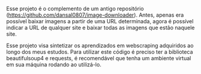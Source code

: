 Esse projeto é o complemento de um antigo repositório (https://github.com/dansal0807/image-downloader). Antes, apenas era possível baixar imagens a partir de uma URL determinada, agora é possível indicar a URL de qualquer site e baixar todas as imagens que estão naquele site.

Esse projeto visa sintetizar os aprendizados em webscraping adquiridos ao longo dos meus estudos.
Para utilizar este código é preciso ter a biblioteca beautifulsoup4 e requests, é recomendável que tenha um ambiente virtual em sua máquina rodando ao utilizá-lo.